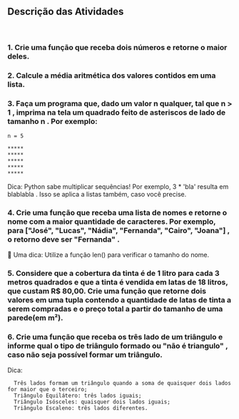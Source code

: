 ## Descrição das Atividades
<br>

### 1. Crie uma função que receba dois números e retorne o maior deles.
### 2. Calcule a média aritmética dos valores contidos em uma lista.
### 3. Faça um programa que, dado um valor n qualquer, tal que n > 1 , imprima na tela um quadrado feito de asteriscos de lado de tamanho n . Por exemplo:
~~~
n = 5

*****
*****
*****
*****
*****
~~~
Dica: Python sabe multiplicar sequências! Por exemplo, 3 * 'bla' resulta em blablabla . Isso se aplica a listas também, caso você precise.

### 4. Crie uma função que receba uma lista de nomes e retorne o nome com a maior quantidade de caracteres. Por exemplo, para ["José", "Lucas", "Nádia", "Fernanda", "Cairo", "Joana"] , o retorno deve ser "Fernanda" .
🦜 Uma dica: Utilize a função len() para verificar o tamanho do nome.

### 5. Considere que a cobertura da tinta é de 1 litro para cada 3 metros quadrados e que a tinta é vendida em latas de 18 litros, que custam R$ 80,00. Crie uma função que retorne dois valores em uma tupla contendo a quantidade de latas de tinta a serem compradas e o preço total a partir do tamanho de uma parede(em m²).
### 6. Crie uma função que receba os três lado de um triângulo e informe qual o tipo de triângulo formado ou "não é triangulo" , caso não seja possível formar um triângulo.
Dica:
~~~
  Três lados formam um triângulo quando a soma de quaisquer dois lados for maior que o terceiro;
  Triângulo Equilátero: três lados iguais;
  Triângulo Isósceles: quaisquer dois lados iguais;
  Triângulo Escaleno: três lados diferentes.
~~~
